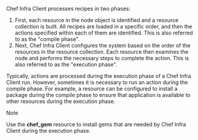 Chef Infra Client processes recipes in two phases:

1.  First, each resource in the node object is identified and a resource
    collection is built. All recipes are loaded in a specific order, and
    then the actions specified within each of them are identified. This
    is also referred to as the "compile phase".
2.  Next, Chef Infra Client configures the system based on the order of
    the resources in the resource collection. Each resource then
    examines the node and performs the necessary steps to complete the
    action. This is also referred to as the "execution phase".

Typically, actions are processed during the execution phase of a Chef
Infra Client run. However, sometimes it is necessary to run an action
during the compile phase. For example, a resource can be configured to
install a package during the compile phase to ensure that application is
available to other resources during the execution phase.

<div class="admonition-note">

<p class="admonition-note-title">Note</p>

<div class="admonition-note-text">

Use the **chef_gem** resource to install gems that are needed by Chef
Infra Client during the execution phase.



</div>

</div>